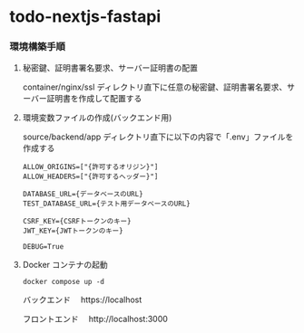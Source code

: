 # todo-nextjs-fastapi

### 環境構築手順

1. 秘密鍵、証明書署名要求、サーバー証明書の配置

   container/nginx/ssl ディレクトリ直下に任意の秘密鍵、証明書署名要求、サーバー証明書を作成して配置する

2. 環境変数ファイルの作成(バックエンド用)

   source/backend/app ディレクトリ直下に以下の内容で「.env」ファイルを作成する

   ```
   ALLOW_ORIGINS=["{許可するオリジン}"]
   ALLOW_HEADERS=["{許可するヘッダー}"]

   DATABASE_URL={データベースのURL}
   TEST_DATABASE_URL={テスト用データベースのURL}

   CSRF_KEY={CSRFトークンのキー}
   JWT_KEY={JWTトークンのキー}

   DEBUG=True
   ```

3. Docker コンテナの起動

   `docker compose up -d`

   バックエンド　 https://localhost

   フロントエンド　 http://localhost:3000
